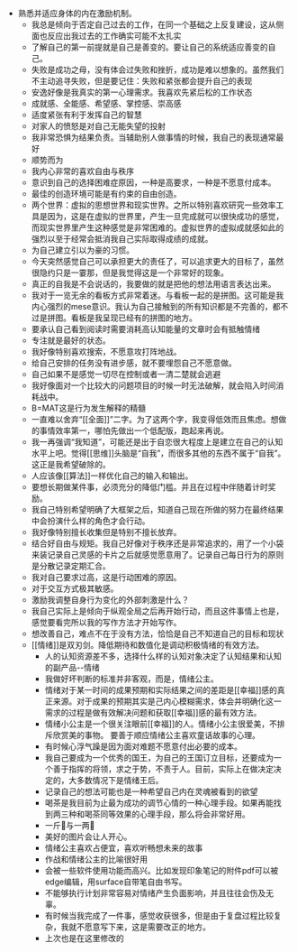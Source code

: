 - 熟悉并适应身体的内在激励机制。
    - 我总是倾向于否定自己过去的工作，在同一个基础之上反复建设，这从侧面也反应出我过去的工作确实可能不太扎实
    - 了解自己的第一前提就是自己是善变的。要让自己的系统适应善变的自己。
    - 失败是成功之母，没有体会过失败和挫折，成功是难以想象的。虽然我们不主动追寻失败，但是要记住：失败和紧张都会提升自己的表现
    - 安逸好像是我真实的第一心理需求。我喜欢先紧后松的工作状态
    - 成就感、全能感、希望感、掌控感、崇高感
    - 适度紧张有利于发挥自己的智慧
    - 对家人的愤怒是对自己无能失望的投射
    - 我非常恐惧为结果负责。当辅助别人做事情的时候，我自己的表现通常最好
    - 顺势而为
    - 我内心非常的喜欢自由与秩序
    - 意识到自己的选择困难症原因，一种是高要求，一种是不愿意付成本。
    - 最佳的创造环境可能是有约束的自由创造。
    - 两个世界：虚拟的思想世界和现实世界。之所以特别喜欢研究一些效率工具是因为，这是在虚拟的世界里，产生一旦完成就可以很快成功的感觉，而现实世界里产生这种感觉是非常困难的。虚拟世界的虚拟成就感如此的强烈以至于经常会抵消我自己实际取得成绩的成就。
    - 为自己建立引以为豪的习惯。
    - 今天突然感觉自己可以承担更大的责任了，可以追求更大的目标了，虽然很隐约只是一霎那，但是我觉得这是一个非常好的现象。
    - 真正的自我是不会说话的，我要做的就是把他的想法用语言表达出来。
    - 我对于一览无余的看板方式非常着迷。与看板一起的是拼图。这可能是我内心强烈的mese意识。我认为自己接触到的所有知识都是不完善的，都不过是拼图。看板是我呈现已经有的拼图的地方。
    - 要承认自己看到阅读时需要消耗高认知能量的文章时会有抵触情绪
    - 专注就是最好的状态。
    - 我好像特别喜欢搜索，不愿意攻打阵地战。
    - 给自己安排的任务没有进步感，就不要埋怨自己不愿意做。
    - 自己如果不是感觉一切尽在控制或者一清二楚就会逃避
    - 我好像面对一个比较大的问题项目的时候一时无法破解，就会陷入时间消耗战中。
    - B=MAT这是行为发生解释的精髓
    - 一直难以舍弃“[[全面]]”二字。为了这两个字，我变得低效而且焦虑。想做的事情效率第一，哪怕先做出一个低配版，跑起来再说。
    - 我一再强调“我知道”，可能还是出于自恋很大程度上是建立在自己的认知水平上吧。觉得[[思维]]头脑是“自我”，而很多其他的东西不属于“自我”。这正是我希望破除的。
    - 人应该像[[算法]]一样优化自己的输入和输出。
    - 要想长期做某件事，必须充分的降低门槛。并且在过程中伴随着计时奖励。
    - 我自己特别希望明确了大框架之后，知道自己现在所做的努力在最终结果中会扮演什么样的角色才会行动。
    - 我好像特别擅长收集但是特别不擅长放弃。
    - 结合好自由与规矩。我自己好像对于秩序还是非常追求的，用了一个小袋来装记录自己灵感的卡片之后就感觉愿意用了。记录自己每日行为的原则是分散记录定期汇合。
    - 我对自己要求过高，这是行动困难的原因。
    - 对于交互方式极其敏感。
    - 激励我调整自身行为变化的外部刺激是什么？
    - 我自己实际上是倾向于纵观全局之后再开始行动，而且这件事情上也是，感觉要看完所以我的写作方法才开始写作。
    - 想改善自己，难点不在于没有方法，恰恰是自己不知道自己的目标和现状
    - [[情绪]]是双刃剑。降低期待和数值化是调动积极情绪的有效方法。
        - 人的认知资源差不多，选择什么样的认知对象决定了认知结果和认知的副产品--情绪
        - 我做好坏判断的标准并非客观，而是，情绪公主。
        - 情绪对于某一时间的成果预期和实际结果之间的差距是[[幸福]]感的真正来源。对于成果的预期其实是己内心模糊需求，体会并明确化这一需求的过程是做有效解决问题和获取[[幸福]]感的最有效方法。
        - 情绪小公主是一个很关注眼前[[幸福]]的人。情绪小公主很爱美，不排斥欣赏美的事物。 要善于顺应情绪公主喜欢童话故事的心理。
        - 有时候心浮气躁是因为面对难题不愿意付出必要的成本。
        - 我自己要成为一个优秀的国王，为自己的王国订立目标，还要成为一个善于指挥的将领，求之于势，不责于人。目前，实际上在做决定决定的，大多数情况下是情绪王后。
        - 记录自己的想法可能也是一种希望自己内在灵魂被看到的欲望
        - 喝茶是我目前为止最为成功的调节心情的一种心理手段。如果再能找到两三种和喝茶同等效果的心理手段，那么将会非常好用。
        - 一斤🍵与一两🍵
        - 美好的图片会让人开心。
        - 情绪公主喜欢占便宜，喜欢听畅想未来的故事
        - 作战和情绪公主的比喻很好用
        - 会被一些软件使用功能而高兴。比如发现印象笔记的附件pdf可以被edge编辑，用surface自带笔自由书写。
        - 不能够执行计划非常容易对情绪产生负面影响，并且往往会伤及无辜。
        - 有时候当我完成了一件事，感觉收获很多，但是由于复盘过程比较复杂，我就不愿意写下来，这是需要改正的地方。
        - 上次也是在这里修改的
